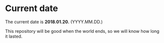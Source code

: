# Current date

The current date is **2018.01.20.** (YYYY.MM.DD.)

This repository will be good when the world ends, so we will know how long it lasted.
